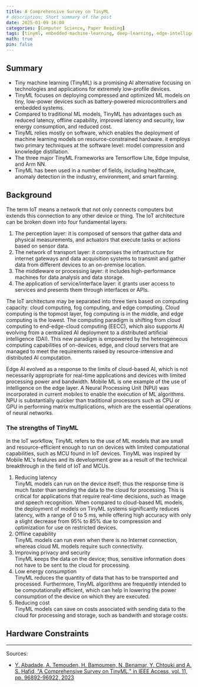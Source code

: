 ```yaml
---
title: A Comprehensive Survey on TinyML
# description: Short summary of the post
date: 2025-01-09 16:00
categories: [Computer Science, Paper Reading]
tags: [tinyml, embedded-machine-learning, deep-learning, edge-intelligence]     # TAG names should always be lowercase
math: true
pin: false
---
```


## Summary

- Tiny machine learning (TinyML) is a promising AI alternative focusing on technologies and applications for extremely low-profile devices.
- TinyML focuses on deploying compressed and optimized ML models on tiny, low-power devices such as battery-powered microcontrollers and embedded systems.
- Compared to traditional ML models, TinyML has advantages such as reduced latency, offline capability, improved latency and security, low energy consumption, and reduced cost.
- TinyML relies mostly on software, which enables the deployment of machine learning models on resource-constrained hardware.
it employs two primary techniques at the software level: model compression and knowledge distillation.
- The three major TinyML Frameworks are Tensorflow Lite, Edge Impulse, and Arm NN.
- TinyML has been used in a number of fields, including healthcare, anomaly detection in the industry, environment, and smart farming.

## Background

The term IoT means a network that not only connects computers but extends this connection to any other device or thing.
The IoT architecture can be broken down into four fundamental layers:

1. The perception layer: it is composed of sensors that gather data and physical measurements, and actuators that execute tasks or actions based on sensor data.
2. The network of transport layer: it comprises the infrastructure for internet gateways and data acquisition systems to transmit and gather data from different devices to an on-premise location.
3. The middleware or processing layer: it includes high-performance machines for data analysis and data storage.
4. The application of service/interface layer: it grants user access to services and presents them through interfaces or APIs.

The IoT architecture may be separated into three tiers based on computing capacity: cloud computing, fog computing, and edge computing.
Cloud computing is the topmost layer, fog computing is in the middle, and edge computing is the lowest.
The computing paradigm is shifting from cloud computing to end-edge-cloud computing (EECC), which also supports AI evolving from a centralized AI deployment to a distributed artificial intelligence (DAI).
This new paradigm is empowered by the heterogeneous computing capabilities of on-devices, edge, and cloud servers that are managed to meet the requirements raised by resource-intensive and distributed AI computation.

Edge AI evolved as a response to the limits of cloud-based AI, which is not necessarily appropriate for real-time applications and devices with limited processing power and bandwidth.
Mobile ML is one example of the use of intelligence on the edge layer.
A Neural Processing Unit (NPU) was incorporated in current mobiles to enable the execution of ML algorithms.
NPU is substantially quicker than traditional processors such as CPU or GPU in performing matrix multiplications, which are the essential operations of neural networks.

### The strengths of TinyML

In the IoT workflow, TinyML refers to the use of ML models that are small and resource-efficient enough to run on devices with limited computational capabilities, such as MCU found in IoT devices.
TinyML was inspired by Mobile ML's features and its development grew as a result of the technical breakthrough in the field of IoT and MCUs.

1. Reducing latency  
TinyML models can run on the device itself; thus the response time is much faster than sending the data to the cloud for processing.
This is critical for applications that require real-time decisions, such as image and speech recognition.
When compared to cloud-based ML models, the deployment of models on TinyML systems significantly reduces latency, with a range of 0 to 5 ms, while offering high accuracy with only a slight decrease from 95% to 85% due to compression and optimization for use on restricted devices.
2. Offline capability  
TinyML models can run even when there is no Internet connection, whereas cloud ML models require such connectivity.
3. Improving privacy and security  
TinyML keeps the data on the device; thus, sensitive information does not have to be sent to the cloud for processing.
4. Low energy consumption  
TinyML reduces the quantity of data that has to be transported and processed.
Furthermore, TinyML algorithms are frequently intended to be computationally efficient, which can help in lowering the power consumption of the device on which they are executed.
5. Reducing cost  
TinyML models can save on costs associated with sending data to the cloud for processing and storage, such as bandwith and storage costs.

## Hardware  Constraints


---

Sources:
- [Y. Abadade, A. Temouden, H. Bamoumen, N. Benamar, Y. Chtouki and A. S. Hafid, "A Comprehensive Survey on TinyML," in IEEE Access, vol. 11, pp. 96892-96922, 2023](https://ieeexplore.ieee.org/abstract/document/10177729)